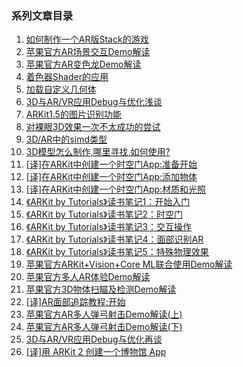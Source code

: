### 系列文章目录

1. [如何制作一个AR版Stack的游戏](https://juejin.im/post/5a32331f6fb9a0450671a50b)
2. [苹果官方AR场景交互Demo解读](https://juejin.im/post/5a65c25e6fb9a01cb80fdb5d)
3. [苹果官方AR变色龙Demo解读](https://juejin.im/post/5a76e1975188257a59119bac)
4. [着色器Shader的应用](https://juejin.im/post/5a8fe7a4f265da4e8123b96b)
5. [加载自定义几何体](https://juejin.im/post/5a955ee7f265da4e7071f1db)
6. [3D与AR/VR应用Debug与优化浅谈](https://juejin.im/post/5a9a3fbf6fb9a028d56691ac)
7. [ARKit1.5的图片识别功能](https://juejin.im/post/5aa616086fb9a028e0141dea)
8. [对裸眼3D效果一次不太成功的尝试](https://juejin.im/post/5ae5c6576fb9a07acf55eb6a)
9. [3D/AR中的simd类型](https://juejin.im/post/5b2b0ce4518825522609d18d)
10. [3D模型怎么制作,哪里寻找,如何使用?](https://juejin.im/post/5b47fc57f265da0f783c8d38)
11. [[译]在ARKit中创建一个时空门App:准备开始](https://juejin.im/post/5b57ddbbe51d451918534bc9)
12. [[译]在ARKit中创建一个时空门App:添加物体](https://juejin.im/post/5b7e2aa6e51d4538ac05bc43)
13. [[译]在ARKit中创建一个时空门App:材质和光照](https://juejin.im/post/5b88d11be51d4538dd090151)
14. [《ARKit by Tutorials》读书笔记1：开始入门](https://juejin.im/post/5bee2170e51d451aa501eaaf)
15. [《ARKit by Tutorials》读书笔记2：时空门](https://juejin.im/post/5bf4b0f55188252ea66ae0f8)
16. [《ARKit by Tutorials》读书笔记3：交互操作](https://xiaozhuanlan.com/topic/4605712893)
17. [《ARKit by Tutorials》读书笔记4：面部识别AR](https://xiaozhuanlan.com/topic/0532147869)
18. [《ARKit by Tutorials》读书笔记5：特殊物理效果](https://xiaozhuanlan.com/topic/1904823657)
19. [苹果官方ARKit+Vision+Core ML联合使用Demo解读](https://xiaozhuanlan.com/topic/7910568324)
20. [苹果官方多人AR体验Demo解读](https://xiaozhuanlan.com/topic/9138270546)
21. [苹果官方3D物体扫瞄及检测Demo解读](https://xiaozhuanlan.com/topic/8271605394)
22. [[译]AR面部追踪教程:开始](https://xiaozhuanlan.com/topic/1423857096)
23. [苹果官方AR多人弹弓射击Demo解读(上)](https://xiaozhuanlan.com/topic/5609187342)
24. [苹果官方AR多人弹弓射击Demo解读(下)](https://xiaozhuanlan.com/topic/0283791645)
25. [3D与AR/VR应用Debug与优化再谈](https://xiaozhuanlan.com/topic/3625890417)
26. [[译]用 ARKit 2 创建一个博物馆 App](https://xiaozhuanlan.com/topic/4593671820)

